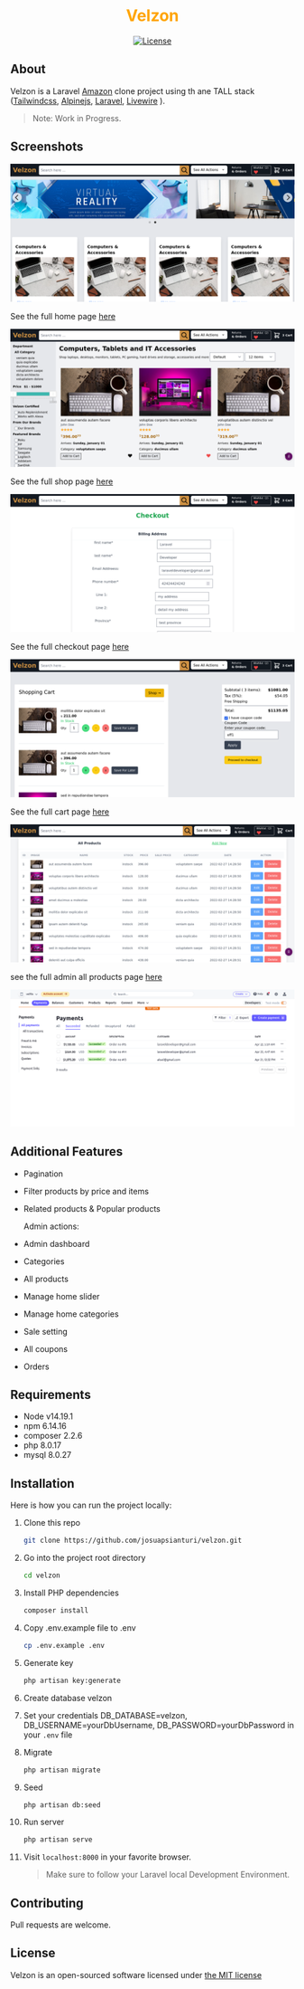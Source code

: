 <h1 align="center" style="color:orange" >Velzon</h1>
<p align="center">
    <a href="https://packagist.org/packages/cpriego/valet-linux">
        <img src="https://poser.pugx.org/cpriego/valet-linux/license.svg" alt="License">
    </a>
</p>

## About

Velzon is a Laravel [Amazon](https://amazon.com) clone project using th ane TALL stack ([Tailwindcss](https://tailwindcss.com/), [Alpinejs](https://github.com/alpinejs/alpine/), [Laravel](https://laravel.com/), [Livewire](https://laravel-livewire.com/) ).

> Note: Work in Progress.

## Screenshots

![home-page](public/assets/images/screenshots/home-page.png)

See the full home page [here](https://raw.githubusercontent.com/josuapsianturi/velzon/main/public/assets/images/screenshots/home-page-full.png)

![shop-page](public/assets/images/screenshots/shop-page.png)

See the full shop page [here](https://raw.githubusercontent.com/josuapsianturi/velzon/main/public/assets/images/screenshots/shop-page-full.png)

![checkout-page](public/assets/images/screenshots/checkout-page.png)

See the full checkout page [here](https://raw.githubusercontent.com/josuapsianturi/velzon/main/public/assets/images/screenshots/checkout-page-full.png)

![cart-page](public/assets/images/screenshots/cart-page.png)

See the full cart page [here](https://raw.githubusercontent.com/josuapsianturi/velzon/main/public/assets/images/screenshots/cart-page-full.png)

![admin-all-products-page](public/assets/images/screenshots/admin-all-products-page.png)

see the full admin all products page [here](https://raw.githubusercontent.com/josuapsianturi/velzon/main/public/assets/images/screenshots/admin-all-products-page-full.png)

![stripe-payment-page](public/assets/images/screenshots/stripe-payment-page.png)

## Additional Features
- Pagination
- Filter products by price and items
- Related products & Popular products

    Admin actions:
- Admin dashboard
- Categories
- All products
- Manage home slider
- Manage home categories
- Sale setting
- All coupons
- Orders

## Requirements
-   Node v14.19.1
-   npm 6.14.16
-   composer 2.2.6
-   php 8.0.17
-   mysql 8.0.27

## Installation
Here is how you can run the project locally:
1. Clone this repo
    ```sh
    git clone https://github.com/josuapsianturi/velzon.git
    ```
1. Go into the project root directory
    ```sh
    cd velzon
    ```
1. Install PHP dependencies 
    ```sh
    composer install
    ```
1. Copy .env.example file to .env 
    ```sh
    cp .env.example .env
    ```
1. Generate key 
    ```sh
    php artisan key:generate
    ```
1. Create database velzon
1. Set your credentials
     DB_DATABASE=velzon, DB_USERNAME=yourDbUsername, DB_PASSWORD=yourDbPassword in your `.env` file
1. Migrate
    ```sh
    php artisan migrate
    ```
1. Seed
    ```sh
    php artisan db:seed
    ```
1. Run server 
    ```sh
    php artisan serve
    ```  
1. Visit `localhost:8000` in your favorite browser.     

    > Make sure to follow your Laravel local Development Environment.

## Contributing
Pull requests are welcome.

## License
Velzon is an open-sourced software licensed under [the MIT license](https://github.com/josuapsianturi/velzon/blob/main/LICENSE)
